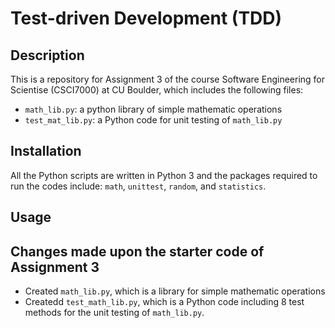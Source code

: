 # Test-driven Development (TDD)

## Description
This is a repository for Assignment 3 of the course Software Engineering for Scientise (CSCI7000) at CU Boulder, which includes the following files:
- `math_lib.py`: a python library of simple mathematic operations 
- `test_mat_lib.py`: a Python code for unit testing of `math_lib.py`

## Installation
All the Python scripts are written in Python 3 and the packages required to run the codes include: `math`, `unittest`, `random`, and `statistics`.



## Usage


## Changes made upon the starter code of Assignment 3
- Created `math_lib.py`, which is a library for simple mathematic operations
- Createdd `test_math_lib.py`, which is a Python code including 8 test methods for the unit testing of `math_lib.py`.
